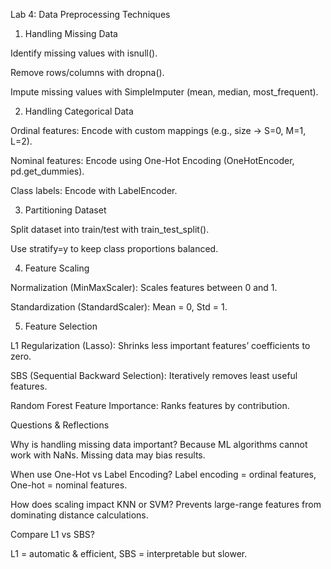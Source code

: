 Lab 4: Data Preprocessing Techniques

1. Handling Missing Data

Identify missing values with isnull().

Remove rows/columns with dropna().

Impute missing values with SimpleImputer (mean, median, most_frequent).


2. Handling Categorical Data

Ordinal features: Encode with custom mappings (e.g., size → S=0, M=1, L=2).

Nominal features: Encode using One-Hot Encoding (OneHotEncoder, pd.get_dummies).

Class labels: Encode with LabelEncoder.



3. Partitioning Dataset

Split dataset into train/test with train_test_split().

Use stratify=y to keep class proportions balanced.


4. Feature Scaling

Normalization (MinMaxScaler): Scales features between 0 and 1.

Standardization (StandardScaler): Mean = 0, Std = 1.


5. Feature Selection

L1 Regularization (Lasso): Shrinks less important features’ coefficients to zero.

SBS (Sequential Backward Selection): Iteratively removes least useful features.

Random Forest Feature Importance: Ranks features by contribution.




Questions & Reflections

Why is handling missing data important?
 Because ML algorithms cannot work with NaNs. Missing data may bias results.

When use One-Hot vs Label Encoding?
 Label encoding = ordinal features, One-hot = nominal features.

How does scaling impact KNN or SVM?
Prevents large-range features from dominating distance calculations.

Compare L1 vs SBS?

 L1 = automatic & efficient, SBS = interpretable but slower.
